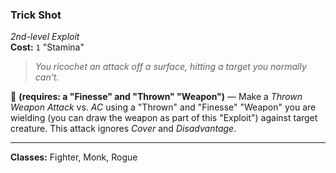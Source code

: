 ### Trick Shot
*2nd-level Exploit*  
**Cost:** `1` "Stamina"  

> *You ricochet an attack off a surface, hitting a target you normally can't.*

🔷 **(requires: a "Finesse" and "Thrown" "Weapon")** — Make a *Thrown Weapon Attack* vs. *AC* using a "Thrown" and "Finesse" "Weapon" you are wielding (you can draw the weapon as part of this "Exploit") against target creature. This attack ignores *Cover* and *Disadvantage*.

---

**Classes:** Fighter, Monk, Rogue
